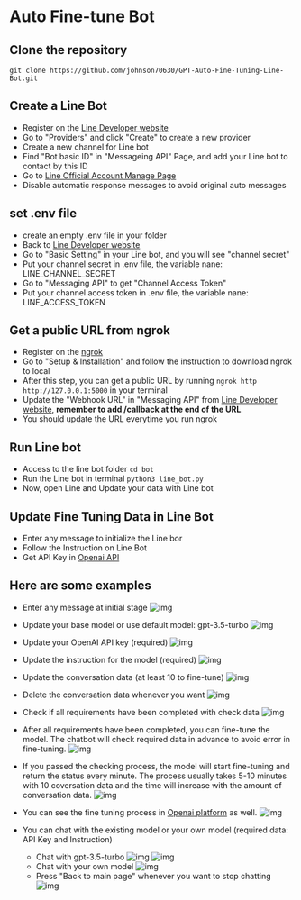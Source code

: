 # Auto Fine-tune Bot

## Clone the repository
`
git clone https://github.com/johnson70630/GPT-Auto-Fine-Tuning-Line-Bot.git
`

## Create a Line Bot 
- Register on the [Line Developer website](https://developers.line.biz/zh-hant/)
- Go to "Providers" and click "Create" to create a new provider
- Create a new channel for Line bot
- Find "Bot basic ID" in "Messageing API" Page, and add your Line bot to contact by this ID
- Go to [Line Official Account Manage Page](https://tw.linebiz.com/login/)
- Disable automatic response messages to avoid original auto messages

## set .env file
- create an empty .env file in your folder
- Back to [Line Developer website](https://developers.line.biz/zh-hant/)
- Go to "Basic Setting" in your Line bot, and you will see "channel secret"
- Put your channel secret in .env file, the variable nane: LINE_CHANNEL_SECRET 
- Go to "Messaging API" to get "Channel Access Token"
- Put your channel access token in .env file, the variable nane: LINE_ACCESS_TOKEN

## Get a public URL from ngrok
- Register on the [ngrok](https://ngrok.com/)
- Go to "Setup & Installation" and follow the instruction to download ngrok to local
- After this step, you can get a public URL by running 
`
ngrok http http://127.0.0.1:5000
`
in your terminal
- Update the "Webhook URL" in "Messaging API" from
[Line Developer website](https://developers.line.biz/zh-hant/), **remember to add /callback at the end of the URL**
- You should update the URL everytime you run ngrok

## Run Line bot
- Access to the line bot folder `cd bot`
- Run the Line bot in terminal
`
python3 line_bot.py
`
- Now, open Line and Update your data with Line bot

## Update Fine Tuning Data in Line Bot
- Enter any message to initialize the Line bor
- Follow the Instruction on Line Bot
- Get API Key in [Openai API](https://platform.openai.com/api-keys)

## Here are some examples

- Enter any message at initial stage
![img](/img/chat1.png)

- Update your base model or use default model: gpt-3.5-turbo 
![img](/img/chat2.png)

- Update your OpenAI API key (required)
![img](/img/chat3.png)

- Update the instruction for the model (required)
![img](/img/chat4.png)

- Update the conversation data (at least 10 to fine-tune)
![img](/img/chat5.png)

- Delete the conversation data whenever you want
![img](/img/chat6.png)

- Check if all requirements have been completed with check data
![img](/img/chat7.png)

- After all requirements have been completed, you can fine-tune the model. 
The chatbot will check required data in advance to avoid error in fine-tuning.
![img](/img/chat8.png)

- If you passed the checking process, the model will start fine-tuning and return the status every minute.
The process usually takes 5-10 minutes with 10 coversation data and the time will increase with the amount of conversation data.
![img](/img/chat9.png)

- You can see the fine tuning process in [Openai platform](https://platform.openai.com/finetune/ftjob-wgRJDRzLhFy0jg3z1xopUBot?filter=all) as well.
![img](/img/openai.png)

- You can chat with the existing model or your own model (required data: API Key and Instruction)
  - Chat with gpt-3.5-turbo
    ![img](/img/chat10.png)
    ![img](/img/chat11.png)
  - Chat with your own model
    ![img](/img/chat12.png)
  - Press "Back to main page" whenever you want to stop chatting
    ![img](/img/chat13.png)